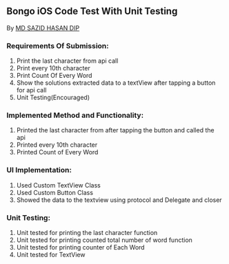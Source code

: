 </head><body class="c11"><h2 class="c9" id="h.lwxqujwveemr"><span class="c12">Bongo iOS Code Test With Unit Testing</span></h2><p class="c10"><span>By </span><span class="c13"><a class="c5" href="https://www.google.com/url?q=https://drive.google.com/file/d/1cnh7KBa0i3e0-3LExL1k0HsO4f5R3JRb/view?usp%3Dsharing&amp;sa=D&amp;ust=1595852174073000&amp;usg=AOvVaw159c6usC12xxoVS2FBrH41">MD SAZID HASAN DIP</a></span></p><p class="c1"><span class="c2"></span></p><h3 class="c3" id="h.uq7rth9wl1bh"><span class="c8">Requirements Of Submission</span><span class="c4">:</span></h3><ol class="c6 lst-kix_q8h05wab4biq-0 start" start="1"><li class="c0"><span class="c2">Print the last character from api call</span></li><li class="c0"><span class="c2">Print every 10th character</span></li><li class="c0"><span class="c2">Print Count Of Every Word</span></li><li class="c0"><span class="c2">Show the solutions extracted data to a textView after tapping a button for api call</span></li><li class="c0"><span class="c2">Unit Testing(Encouraged)</span></li></ol><p class="c1"><span class="c2"></span></p><p class="c7"><span class="c2"></span></p><h3 class="c3" id="h.5hmmalctpsrw"><span class="c4">Implemented Method and Functionality:</span></h3><ol class="c6 lst-kix_c7f4u1wtltp4-0 start" start="1"><li class="c0"><span class="c2">Printed the last character from after tapping the button and called the api</span></li><li class="c0"><span class="c2">Printed every 10th character</span></li><li class="c0"><span class="c2">Printed Count of Every Word</span></li></ol><p class="c1"><span class="c2"></span></p><h3 class="c3" id="h.47xdu7qiyjyy"><span class="c4">UI Implementation:</span></h3><ol class="c6 lst-kix_nvpcjaf9kl2o-0 start" start="1"><li class="c0"><span class="c2">Used Custom TextView Class</span></li><li class="c0"><span class="c2">Used Custom Button Class</span></li><li class="c0"><span class="c2">Showed the data to the textview using protocol and Delegate and closer</span></li></ol><p class="c1"><span class="c2"></span></p><h3 class="c3" id="h.22dd8vfes01q"><span class="c8">Unit Testing</span><span class="c4">:</span></h3><ol class="c6 lst-kix_ot5bbrslvtsz-0 start" start="1"><li class="c0"><span class="c2">Unit tested for printing the last character function</span></li><li class="c0"><span class="c2">Unit tested for printing counted total number of word function</span></li><li class="c0"><span class="c2">Unit tested for printing counter of Each Word</span></li><li class="c0"><span class="c2">Unit tested for TextView</span></li></ol><p class="c1"><span class="c2"></span></p><p class="c1"><span class="c2"></span></p><p class="c1"><span class="c2"></span></p><p class="c1"><span class="c2"></span></p></body></html>
